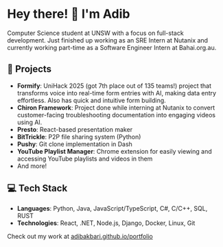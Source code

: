# Hey there! 👋 I'm Adib

Computer Science student at UNSW with a focus on full-stack development. Just finished up working as an SRE Intern at Nutanix and currently working part-time as a Software Engineer Intern at Bahai.org.au.

## 🚀 Projects
- **Formify**: UniHack 2025 (got 7th place out of 135 teams!) project that transforms voice into real-time form entries with AI, making data entry effortless. Also has quick and intuitive form building.
- **Chiron Framework**: Project done while interning at Nutanix to convert customer-facing troubleshooting documentation into engaging videos using AI.
- **Presto**: React-based presentation maker
- **BitTrickle**: P2P file sharing system (Python)
- **Pushy**: Git clone implementation in Dash
- **YouTube Playlist Manager**: Chrome extension for easily viewing and accessing YouTube playlists and videos in them
- And more!

## 💻 Tech Stack
- **Languages**: Python, Java, JavaScript/TypeScript, C#, C/C++, SQL, RUST
- **Technologies**: React, .NET, Node.js, Django, Docker, Linux, Git

Check out my work at [adibakbari.github.io/portfolio](https://adibakbari.github.io/portfolio)
